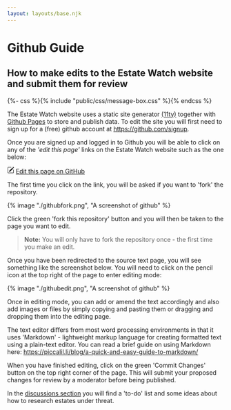 ```yaml
---
layout: layouts/base.njk
---
```

# Github Guide
## How to make edits to the Estate Watch website and submit them for review
{%- css %}{% include "public/css/message-box.css" %}{% endcss %}
<div class="message-box">
The Estate Watch website uses a static site generator <a href="https://www.11ty.dev/"> (11ty)</a> together with <a href="https://pages.github.com/"> Github Pages</a> to store and publish data. To edit the site you will first need to sign up for a (free) github account at <a href="https://github.com/signup"> https://github.com/signup</a>.
</div>

Once you are signed up and logged in to Github you will be able to click on any of the _'edit this page'_ links on the Estate Watch website such as the one below:

<svg xmlns="http://www.w3.org/2000/svg" width="16" height="16" fill="currentColor" class="bi bi-pencil-square" viewBox="0 0 16 16">
  <path d="M15.502 1.94a.5.5 0 0 1 0 .706L14.459 3.69l-2-2L13.502.646a.5.5 0 0 1 .707 0l1.293 1.293zm-1.75 2.456-2-2L4.939 9.21a.5.5 0 0 0-.121.196l-.805 2.414a.25.25 0 0 0 .316.316l2.414-.805a.5.5 0 0 0 .196-.12l6.813-6.814z"/>
  <path fill-rule="evenodd" d="M1 13.5A1.5 1.5 0 0 0 2.5 15h11a1.5 1.5 0 0 0 1.5-1.5v-6a.5.5 0 0 0-1 0v6a.5.5 0 0 1-.5.5h-11a.5.5 0 0 1-.5-.5v-11a.5.5 0 0 1 .5-.5H9a.5.5 0 0 0 0-1H2.5A1.5 1.5 0 0 0 1 2.5z"/>
</svg>
		      <a href="https://github.com/estatewatch/estatewatch/blob/main/{{ page.inputPath }}">Edit this page on GitHub</a>

The first time you click on the link, you will be asked if you want to 'fork' the repository. 

{% image "./githubfork.png", "A screenshot of github" %}

Click the green 'fork this repository' button and you will then be taken to the page you want to edit. 

> **Note:** You will only have to fork the repository once - the first time you make an edit.

Once you have been redirected to the source text page, you will see something like the screenshot below. You will need to click on the pencil icon at the top right of the page to enter editing mode:

{% image "./githubedit.png", "A screenshot of github" %}

Once in editing mode, you can add or amend the text accordingly and also add images or files by simply copying and pasting them or dragging and dropping them into the editing page.

The text editor differs from most word processing environments in that it uses 'Markdown' -  lightweight markup language for creating formatted text using a plain-text editor. You can read a brief guide on using Markdown here: <https://piccalil.li/blog/a-quick-and-easy-guide-to-markdown/>

When you have finished editing, click on the green 'Commit Changes' button on the top right corner of the page. This will submit your proposed changes for review by a moderator before being published.

In the [discussions section](https://github.com/estatewatch/estatewatch/discussions) you will find a 'to-do' list and some ideas about how to research estates under threat. 








